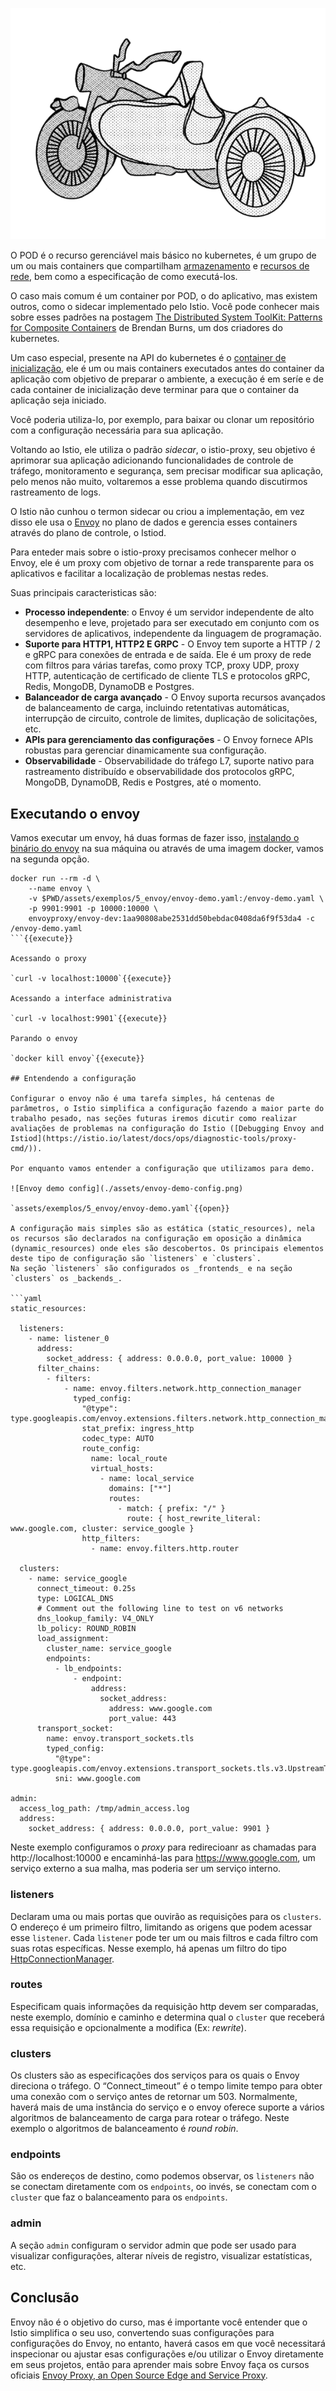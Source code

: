 ![sidecar couple](./assets/sidecar2-small.png)

O POD é o recurso gerenciável mais básico no kubernetes, é um grupo de um ou mais containers que compartilham  [armazenamento](https://kubernetes.io/docs/concepts/workloads/pods/#pod-storage) e [recursos de rede](https://kubernetes.io/docs/concepts/workloads/pods/#pod-networking), bem como a especificação de como executá-los.

O caso mais comum é um container por POD, o do aplicativo, mas existem outros, como o sidecar implementado pelo  Istio. Você pode conhecer mais sobre esses padrões na postagem [The Distributed System ToolKit: Patterns for Composite Containers](https://kubernetes.io/blog/2015/06/the-distributed-system-toolkit-patterns/) de Brendan Burns, um dos criadores do kubernetes.

Um caso especial, presente na API do kubernetes é o [container de inicialização](https://kubernetes.io/docs/concepts/workloads/pods/init-containers/), ele é um ou mais containers executados antes do container da aplicação com objetivo de preparar o ambiente, a execução é em seríe e de cada container de inicialização deve terminar para que o container da aplicação seja iniciado.

Você poderia utiliza-lo, por exemplo, para baixar ou clonar um repositório com a configuração necessária para sua aplicação.

Voltando ao Istio, ele utiliza o padrão _sidecar_, o istio-proxy, seu objetivo é aprimorar sua aplicação adicionando funcionalidades de controle de tráfego, monitoramento e segurança, sem precisar modificar sua aplicação, pelo menos não muito, voltaremos a esse problema quando discutirmos rastreamento de logs.

O Istio não cunhou o termon sidecar ou criou a implementação, em vez disso ele usa o [Envoy](https://istio.io/latest/docs/ops/deployment/architecture/) no plano de dados e gerencia esses containers através do plano de controle, o Istiod.

Para enteder mais sobre o istio-proxy precisamos conhecer melhor o Envoy, ele é um proxy com objetivo de tornar a rede transparente para os aplicativos e facilitar a localização de problemas nestas redes.

Suas principais caracteristicas são:

* **Processo independente**: o Envoy é um servidor independente de alto desempenho e leve, projetado para ser executado em conjunto com os servidores de aplicativos, independente da linguagem de programação.
* **Suporte para HTTP1, HTTP2 E GRPC** - O Envoy tem suporte a HTTP / 2 e gRPC para conexões de entrada e de saída. Ele é um proxy de rede com filtros para várias tarefas, como proxy TCP, proxy UDP, proxy HTTP, autenticação de certificado de cliente TLS e protocolos gRPC, Redis, MongoDB, DynamoDB e Postgres.
* **Balanceador de carga avançado** - O Envoy suporta recursos avançados de balanceamento de carga, incluindo retentativas automáticas, interrupção de circuito, controle de limites, duplicação de solicitações, etc.
* **APIs para gerenciamento das configurações** - O Envoy fornece APIs robustas para gerenciar dinamicamente sua configuração.
* **Observabilidade** - Observabilidade do tráfego L7, suporte nativo para rastreamento distribuído e observabilidade dos protocolos gRPC, MongoDB, DynamoDB, Redis e Postgres, até o momento.

## Executando o envoy

Vamos executar um envoy, há duas formas de fazer isso, [instalando o binário do envoy](https://www.envoyproxy.io/docs/envoy/latest/start/install) na sua máquina ou através de uma imagem docker, vamos na segunda opção.


```
docker run --rm -d \
    --name envoy \
    -v $PWD/assets/exemplos/5_envoy/envoy-demo.yaml:/envoy-demo.yaml \
    -p 9901:9901 -p 10000:10000 \
    envoyproxy/envoy-dev:1aa90808abe2531dd50bebdac0408da6f9f53da4 -c /envoy-demo.yaml
```{{execute}}

Acessando o proxy

`curl -v localhost:10000`{{execute}}

Acessando a interface administrativa

`curl -v localhost:9901`{{execute}}

Parando o envoy

`docker kill envoy`{{execute}}

## Entendendo a configuração

Configurar o envoy não é uma tarefa simples, há centenas de parâmetros, o Istio simplifica a configuração fazendo a maior parte do trabalho pesado, nas seções futuras iremos dicutir como realizar avaliações de problemas na configuração do Istio ([Debugging Envoy and Istiod](https://istio.io/latest/docs/ops/diagnostic-tools/proxy-cmd/)).

Por enquanto vamos entender a configuração que utilizamos para demo.

![Envoy demo config](./assets/envoy-demo-config.png)

`assets/exemplos/5_envoy/envoy-demo.yaml`{{open}}

A configuração mais simples são as estática (static_resources), nela os recursos são declarados na configuração em oposição a dinâmica (dynamic_resources) onde eles são descobertos. Os principais elementos deste tipo de configuração são `listeners` e `clusters`. 
Na seção `listeners` são configurados os _frontends_ e na seção `clusters` os _backends_.

```yaml
static_resources:

  listeners:
    - name: listener_0
      address:
        socket_address: { address: 0.0.0.0, port_value: 10000 }
      filter_chains:
        - filters:
            - name: envoy.filters.network.http_connection_manager
              typed_config:
                "@type": type.googleapis.com/envoy.extensions.filters.network.http_connection_manager.v3.HttpConnectionManager
                stat_prefix: ingress_http
                codec_type: AUTO
                route_config:
                  name: local_route
                  virtual_hosts:
                    - name: local_service
                      domains: ["*"]
                      routes:
                        - match: { prefix: "/" }
                          route: { host_rewrite_literal: www.google.com, cluster: service_google }
                http_filters:
                  - name: envoy.filters.http.router

  clusters:
    - name: service_google
      connect_timeout: 0.25s
      type: LOGICAL_DNS
      # Comment out the following line to test on v6 networks
      dns_lookup_family: V4_ONLY
      lb_policy: ROUND_ROBIN
      load_assignment:
        cluster_name: service_google
        endpoints:
          - lb_endpoints:
              - endpoint:
                  address:
                    socket_address:
                      address: www.google.com
                      port_value: 443
      transport_socket:
        name: envoy.transport_sockets.tls
        typed_config:
          "@type": type.googleapis.com/envoy.extensions.transport_sockets.tls.v3.UpstreamTlsContext
          sni: www.google.com

admin:
  access_log_path: /tmp/admin_access.log
  address:
    socket_address: { address: 0.0.0.0, port_value: 9901 }
````

Neste exemplo configuramos o _proxy_ para redirecioanr as chamadas para http://localhost:10000 e encaminhá-las para https://www.google.com, um serviço externo a sua malha, mas poderia ser um serviço interno.

### listeners
Declaram uma ou mais portas que ouvirão as requisições para os `clusters`. O endereço é um primeiro filtro, limitando as origens que podem acessar esse `listener`.
Cada `listener` pode ter um ou mais filtros e cada filtro com suas rotas específicas. Nesse exemplo, há apenas um filtro do tipo [HttpConnectionManager](https://www.envoyproxy.io/docs/envoy/latest/api-v2/config/filter/network/http_connection_manager/v2/http_connection_manager.proto).

### routes
Especificam quais informações da requisição http devem ser comparadas, neste exemplo, domínio e caminho e determina qual o `cluster` que receberá essa requisição e opcionalmente a modifica (Ex: _rewrite_).

### clusters
Os clusters são as especificações dos serviços para os quais o Envoy direciona o tráfego.
O “Connect_timeout” é o tempo limite tempo para obter uma conexão com o serviço antes de retornar um 503.
Normalmente, haverá mais de uma instância do serviço e o envoy oferece suporte a vários algoritmos de balanceamento de carga para rotear o tráfego. Neste exemplo o algoritmos de balanceamento é _round robin_.

### endpoints
São os endereços de destino, como podemos observar, os `listeners` não se conectam diretamente com os `endpoints`, oo invés, se conectam com o `cluster` que faz o balanceamento para os `endpoints`.

### admin
A seção `admin` configuram o servidor admin que pode ser usado para visualizar configurações, alterar níveis de registro, visualizar estatísticas, etc.

## Conclusão

Envoy não é o objetivo do curso, mas é importante você entender que o Istio simplifica o seu uso, convertendo suas configurações para configurações do Envoy, no entanto, haverá casos em que você necessitará inspecionar ou ajustar esas configurações e/ou utilizar o Envoy diretamente em seus projetos, então para aprender mais sobre Envoy faça os cursos oficiais [Envoy Proxy, an Open Source Edge and Service Proxy](https://www.katacoda.com/envoyproxy).
